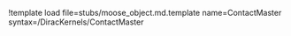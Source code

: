 !template load file=stubs/moose_object.md.template name=ContactMaster syntax=/DiracKernels/ContactMaster